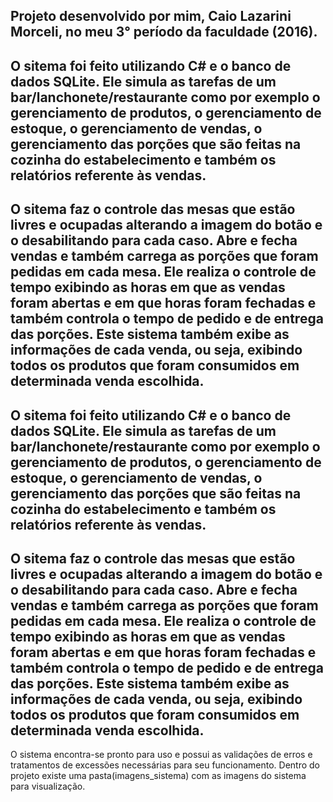 Projeto desenvolvido por mim, Caio Lazarini Morceli, no meu 3° período da faculdade (2016).
-
O sitema foi feito utilizando C# e o banco de dados SQLite. Ele simula as tarefas de um bar/lanchonete/restaurante como por exemplo o gerenciamento de produtos, o gerenciamento de estoque, o gerenciamento de vendas, o gerenciamento das porções que são feitas na cozinha do estabelecimento e também os relatórios referente às vendas.
-
O sitema faz o controle das mesas que estão livres e ocupadas alterando a imagem do botão e o desabilitando para cada caso. Abre e fecha vendas e também carrega as porções que foram pedidas em cada mesa. Ele realiza o controle de tempo exibindo as horas em que as vendas foram abertas e em que horas foram fechadas e também controla o tempo de pedido e de entrega das porções. Este sistema também exibe as informações de cada venda, ou seja, exibindo todos os produtos que foram consumidos em determinada venda escolhida.
- 
O sitema foi feito utilizando C# e o banco de dados SQLite. Ele simula as tarefas de um bar/lanchonete/restaurante como por exemplo o gerenciamento de produtos, o gerenciamento de estoque, o gerenciamento de vendas, o gerenciamento das porções que são feitas na cozinha do estabelecimento e também os relatórios referente às vendas.
-
O sitema faz o controle das mesas que estão livres e ocupadas alterando a imagem do botão e o desabilitando para cada caso. Abre e fecha vendas e também carrega as porções que foram pedidas em cada mesa. Ele realiza o controle de tempo exibindo as horas em que as vendas foram abertas e em que horas foram fechadas e também controla o tempo de pedido e de entrega das porções. Este sistema também exibe as informações de cada venda, ou seja, exibindo todos os produtos que foram consumidos em determinada venda escolhida.
- 
O sistema encontra-se pronto para uso e possui as validações de erros e tratamentos de excessões necessárias para seu funcionamento. Dentro do projeto existe uma pasta(imagens_sistema) com as imagens do sistema para visualização.
